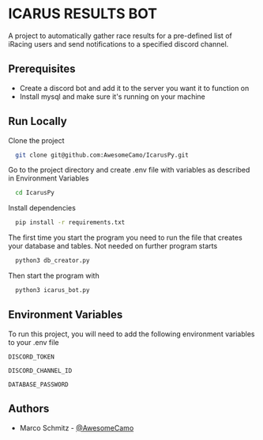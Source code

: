 
# ICARUS RESULTS BOT

A project to automatically gather race results for a pre-defined list of iRacing users and send notifications to a specified discord channel.




## Prerequisites

- Create a discord bot and add it to the server you want it to function on
- Install mysql and make sure it's running on your machine
## Run Locally


Clone the project

```bash
  git clone git@github.com:AwesomeCamo/IcarusPy.git
```

Go to the project directory and create .env file with variables as described in Environment Variables

```bash
  cd IcarusPy
```

Install dependencies

```bash
  pip install -r requirements.txt
```


The first time you start the program you need to run the file that creates your database and tables. Not needed on further program starts

```bash
  python3 db_creator.py
```

Then start the program with

```bash
  python3 icarus_bot.py
```


## Environment Variables

To run this project, you will need to add the following environment variables to your .env file

`DISCORD_TOKEN`

`DISCORD_CHANNEL_ID`

`DATABASE_PASSWORD`




## Authors

- Marco Schmitz - [@AwesomeCamo](https://www.github.com/AwesomeCamo)

